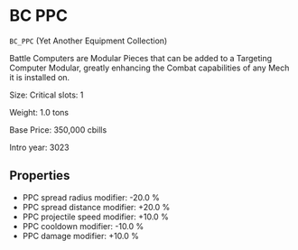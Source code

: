 # BC PPC

`BC_PPC` (Yet Another Equipment Collection)

Battle Computers are Modular Pieces that can be added to a Targeting Computer Modular, greatly enhancing the Combat capabilities of any Mech it is installed on.

Size: Critical slots: 1

Weight: 1.0 tons

Base Price: 350,000 cbills

Intro year: 3023

## Properties
* PPC spread radius modifier: -20.0 %
* PPC spread distance modifier: +20.0 %
* PPC projectile speed modifier: +10.0 %
* PPC cooldown modifier: -10.0 %
* PPC damage modifier: +10.0 %

